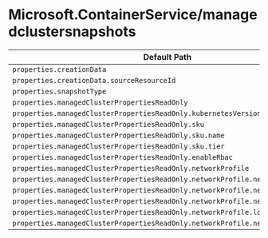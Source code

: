 # Microsoft.ContainerService/managedclustersnapshots

| Default Path | Alias |
|---|---|
| `properties.creationData` | `Microsoft.ContainerService/managedclustersnapshots/creationData` |
| `properties.creationData.sourceResourceId` | `Microsoft.ContainerService/managedclustersnapshots/creationData.sourceResourceId` |
| `properties.snapshotType` | `Microsoft.ContainerService/managedclustersnapshots/snapshotType` |
| `properties.managedClusterPropertiesReadOnly` | `Microsoft.ContainerService/managedclustersnapshots/managedClusterPropertiesReadOnly` |
| `properties.managedClusterPropertiesReadOnly.kubernetesVersion` | `Microsoft.ContainerService/managedclustersnapshots/managedClusterPropertiesReadOnly.kubernetesVersion` |
| `properties.managedClusterPropertiesReadOnly.sku` | `Microsoft.ContainerService/managedclustersnapshots/managedClusterPropertiesReadOnly.sku` |
| `properties.managedClusterPropertiesReadOnly.sku.name` | `Microsoft.ContainerService/managedclustersnapshots/managedClusterPropertiesReadOnly.sku.name` |
| `properties.managedClusterPropertiesReadOnly.sku.tier` | `Microsoft.ContainerService/managedclustersnapshots/managedClusterPropertiesReadOnly.sku.tier` |
| `properties.managedClusterPropertiesReadOnly.enableRbac` | `Microsoft.ContainerService/managedclustersnapshots/managedClusterPropertiesReadOnly.enableRbac` |
| `properties.managedClusterPropertiesReadOnly.networkProfile` | `Microsoft.ContainerService/managedclustersnapshots/managedClusterPropertiesReadOnly.networkProfile` |
| `properties.managedClusterPropertiesReadOnly.networkProfile.networkPlugin` | `Microsoft.ContainerService/managedclustersnapshots/managedClusterPropertiesReadOnly.networkProfile.networkPlugin` |
| `properties.managedClusterPropertiesReadOnly.networkProfile.networkPolicy` | `Microsoft.ContainerService/managedclustersnapshots/managedClusterPropertiesReadOnly.networkProfile.networkPolicy` |
| `properties.managedClusterPropertiesReadOnly.networkProfile.networkMode` | `Microsoft.ContainerService/managedclustersnapshots/managedClusterPropertiesReadOnly.networkProfile.networkMode` |
| `properties.managedClusterPropertiesReadOnly.networkProfile.loadBalancerSku` | `Microsoft.ContainerService/managedclustersnapshots/managedClusterPropertiesReadOnly.networkProfile.loadBalancerSku` |
| `properties.managedClusterPropertiesReadOnly.networkProfile.networkPluginMode` | `Microsoft.ContainerService/managedclustersnapshots/managedClusterPropertiesReadOnly.networkProfile.networkPluginMode` |

